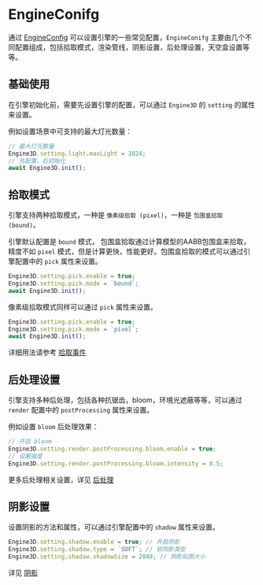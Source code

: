 # EngineConifg
通过 [EngineConfig](/api/types/EngineConfig) 可以设置引擎的一些常见配置，`EngineConifg` 主要由几个不同配置组成，包括拾取模式，渲染管线，阴影设置，后处理设置，天空盒设置等等。

## 基础使用
在引擎初始化前，需要先设置引擎的配置，可以通过 `Engine3D` 的 `setting` 的属性来设置。

例如设置场景中可支持的最大灯光数量：
```ts
// 最大灯光数量
Engine3D.setting.light.maxLight = 1024;
// 先配置，后初始化
await Engine3D.init();
```

## 拾取模式
引擎支持两种拾取模式，一种是 `像素级拾取 (pixel)`，一种是 `包围盒拾取 (bound)`。

引擎默认配置是 `bound` 模式， 包围盒拾取通过计算模型的AABB包围盒来拾取，精度不如 `pixel` 模式，但是计算更快，性能更好。包围盒拾取的模式可以通过引擎配置中的 `pick` 属性来设置。

```ts
Engine3D.setting.pick.enable = true;
Engine3D.setting.pick.mode = `bound`;
await Engine3D.init();
```

像素级拾取模式同样可以通过 `pick` 属性来设置。

```ts
Engine3D.setting.pick.enable = true;
Engine3D.setting.pick.mode = `pixel`;
await Engine3D.init();
```

详细用法请参考 [拾取事件](/guide/interaction/pickfire)

## 后处理设置
引擎支持多种后处理，包括各种抗锯齿，bloom，环境光遮蔽等等，可以通过 `render` 配置中的 `postProcessing` 属性来设置。

例如设置 `bloom` 后处理效果：
```ts
// 开启 bloom 
Engine3D.setting.render.postProcessing.bloom.enable = true;
// 设置强度
Engine3D.setting.render.postProcessing.bloom.intensity = 0.5;
```
更多后处理相关设置，详见 [后处理](/guide/advanced/posteffect)

## 阴影设置
设置阴影的方法和属性，可以通过引擎配置中的 `shadow` 属性来设置。

```ts
Engine3D.setting.shadow.enable = true; // 开启阴影
Engine3D.setting.shadow.type = `SOFT`; // 软阴影类型
Engine3D.setting.shadow.shadowSize = 2048; // 阴影贴图大小
```
详见 [阴影](/guide/graphics/shadow)

<!-- ## 全局光照设置
通过配置中的 `gi` 属性来设置全局光照。
```ts
Engine3D.setting.gi.enable = true;
```
详见 [全局光照](/guide/advanced/gi) -->

